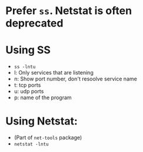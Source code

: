 # Prefer `ss`. Netstat is often deprecated 

# Using SS
- `ss -lntu`
- l: Only services that are listening
- n: Show port number, don't resoolve service name
- t: tcp ports
- u: udp ports
- p: name of the program

# Using Netstat:
- (Part of `net-tools` package)
- `netstat -lntu`
